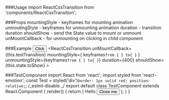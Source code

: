 ###Usage
import ReactCssTransition from 'components/ReactCssTransition';

###Props
mountingStyle - keyframes for mounting animation
unmoutingStyle - keyframes for unmounting animation
duration - transition duration
shouldShow - send the State value to mount or unmount
unMountCallback - for unmounting on clicking in child component

###Example
<button onClick={this.testTransition}>Click</button>
<ReactCssTransition
unMountCallback={this.testTransition}
mountingStyle={
keyframes`from { } to{ }`
}
unmountingStyle={keyframes`from { } to{ }`}
duration={400}
shouldShow={this.state.toShow} >
<TestComponent />
</ReactCssTransition>

###TestComponent
import React from 'react';
import styled from 'react-emotion';
const Test = styled('div')`border: 1px solid red; position: relative;`;
/_eslint-disable _/
export default class TestComponent extends React.Component {
render() {
return (
<Test className={this.props.className}>
Hello
<button onClick={this.props.unMountCallback}>Close me</button>
</Test>
);
}
}
